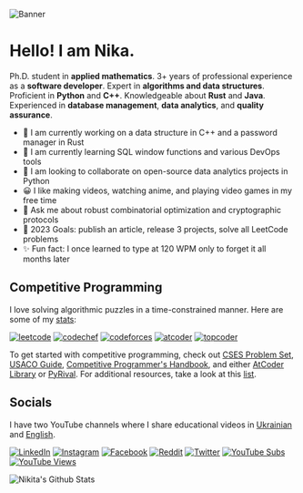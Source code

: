 ![Banner](banner.png)

# Hello! I am Nika.

Ph.D. student in **applied mathematics**.
3+ years of professional experience as a **software developer**.
Expert in **algorithms and data structures**.
Proficient in **Python** and **C++**.
Knowledgeable about **Rust** and **Java**.
Experienced in **database management**, **data analytics**, and **quality assurance**.

- 🔭 I am currently working on a data structure in C++ and a password manager in Rust
- 🌱 I am currently learning SQL window functions and various DevOps tools
- 👯 I am looking to collaborate on open-source data analytics projects in Python
- 😀 I like making videos, watching anime, and playing video games in my free time
- 💬 Ask me about robust combinatorial optimization and cryptographic protocols
- 🥅 2023 Goals: publish an article, release 3 projects, solve all LeetCode problems
- ✨ Fun fact: I once learned to type at 120 WPM only to forget it all months later

## Competitive Programming

I love solving algorithmic puzzles in a time-constrained manner. Here are some of my [stats](https://clist.by/coder/Sky_Nik/):

[![leetcode](https://cp-logo.vercel.app/leetcode/nika-skybytska?logo=true)](https://leetcode.com/nika-skybytska/)
[![codechef](https://cp-logo.vercel.app/codechef/nskybytskyi?logo=true)](https://www.codechef.com/users/nskybytskyi)
[![codeforces](https://cp-logo.vercel.app/codeforces/nika-skybytska?logo=true)](https://codeforces.com/profile/nika-skybytska)
[![atcoder](https://cp-logo.vercel.app/atcoder/nika_skybytska?logo=true)](https://atcoder.jp/users/nika_skybytska)
[![topcoder](https://cp-logo.vercel.app/topcoder/Sky_Nik?logo=true)](https://www.topcoder.com/members/Sky_Nik)

To get started with competitive programming, check out [CSES Problem Set](https://cses.fi/problemset/), [USACO Guide](https://usaco.guide/), [Competitive Programmer's Handbook](https://cses.fi/book/book.pdf), and either [AtCoder Library](https://github.com/atcoder/ac-library) or [PyRival](https://github.com/cheran-senthil/PyRival). For additional resources, take a look at this [list](https://github.com/stars/nskybytskyi/lists/competitive-programming).

## Socials

I have two YouTube channels where I share educational videos in [Ukrainian](https://youtube.com/@leetcodeukraine) and [English](https://youtube.com/@nskybytskyi).

[![LinkedIn](https://img.shields.io/badge/LinkedIn--_.svg?style=social&logo=linkedin)](https://www.linkedin.com/in/nikita-skybytskyi/)
[![Instagram](https://img.shields.io/badge/Instagram--_.svg?style=social&logo=instagram)](https://www.instagram.com/n.skybytskyi/)
[![Facebook](https://img.shields.io/badge/Facebook--_.svg?style=social&logo=facebook)](https://www.facebook.com/nikita.skybytskyi/)
[![Reddit](https://img.shields.io/badge/Reddit--_.svg?style=social&logo=reddit)](https://www.reddit.com/user/NikitaSkybytskyi)
[![Twitter](https://img.shields.io/badge/Twitter--_.svg?style=social&logo=twitter)](https://twitter.com/skybytskyi)
[![YouTube Subs](https://img.shields.io/youtube/channel/subscribers/UCMkdawJIiCQR1iyE0ZvlaqA?style=social)](https://youtube.com/@nskybytskyi)
[![YouTube Views](https://img.shields.io/youtube/channel/views/UCMkdawJIiCQR1iyE0ZvlaqA?style=social)](https://youtube.com/@nskybytskyi)

![Nikita's Github Stats](https://github-readme-stats.vercel.app/api?username=nskybytskyi&show_icons=true)
